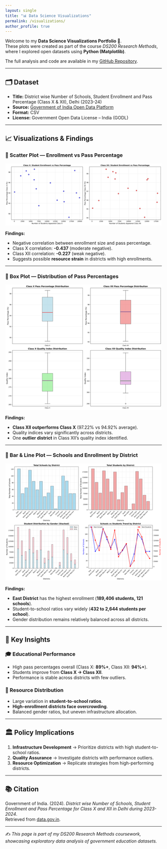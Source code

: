 ```yaml
---
layout: single
title: "📊 Data Science Visualizations"
permalink: /visualizations/
author_profile: true
---
```


Welcome to my **Data Science Visualizations Portfolio** 🎨.  
These plots were created as part of the course *DS200 Research Methods*, where I explored open datasets using **Python (Matplotlib)**.  

The full analysis and code are available in my [GitHub Repository](https://github.com/pesricha/datascience-visualization-project/).  

---

## 🗂 Dataset
- **Title:** District wise Number of Schools, Student Enrollment and Pass Percentage (Class X & XII), Delhi (2023-24)  
- **Source:** [Government of India Open Data Platform](https://www.data.gov.in/resource/district-wise-number-schoolsstudent-enrollment-and-pass-percentage-class-x-and-xii-delhi)  
- **Format:** CSV  
- **License:** Government Open Data License – India (GODL)  

---

## 📈 Visualizations & Findings

### 🔹 Scatter Plot — Enrollment vs Pass Percentage
![Scatter Plot](https://raw.githubusercontent.com/pesricha/datascience-visualization-project/main/plots/scatter_plot.png)

**Findings:**  
- Negative correlation between enrollment size and pass percentage.  
- Class X correlation: **-0.437** (moderate negative).  
- Class XII correlation: **-0.227** (weak negative).  
- Suggests possible **resource strain** in districts with high enrollments.  

---

### 🔹 Box Plot — Distribution of Pass Percentages
![Box Plot](https://raw.githubusercontent.com/pesricha/datascience-visualization-project/main/plots/box_plot.png)

**Findings:**  
- **Class XII outperforms Class X** (97.22% vs 94.92% average).  
- Quality indices vary significantly across districts.  
- One **outlier district** in Class XII’s quality index identified.  

---

### 🔹 Bar & Line Plot — Schools and Enrollment by District
![Bar or Line Plot](https://raw.githubusercontent.com/pesricha/datascience-visualization-project/main/plots/bar_line_plot.png)

**Findings:**  
- **East District** has the highest enrollment (**189,406 students, 121 schools**).  
- Student-to-school ratios vary widely (**432 to 2,644 students per school**).  
- Gender distribution remains relatively balanced across all districts.  

---

## 🧐 Key Insights

### 🎓 Educational Performance
- High pass percentages overall (Class X: **89%+**, Class XII: **94%+**).  
- Students improve from **Class X → Class XII**.  
- Performance is stable across districts with few outliers.  

### 🏫 Resource Distribution
- Large variation in **student-to-school ratios**.  
- **High-enrollment districts face overcrowding**.  
- Balanced gender ratios, but uneven infrastructure allocation.  

---

## 🏛 Policy Implications
1. **Infrastructure Development** → Prioritize districts with high student-to-school ratios.  
2. **Quality Assurance** → Investigate districts with performance outliers.  
3. **Resource Optimization** → Replicate strategies from high-performing districts.  

---

## 📚 Citation
Government of India. (2024). *District wise Number of Schools, Student Enrollment and Pass Percentage for Class X and XII in Delhi during 2023-2024*.  
Retrieved from [data.gov.in](https://www.data.gov.in/resource/district-wise-number-schoolsstudent-enrollment-and-pass-percentage-class-x-and-xii-delhi).  

---

✍️ *This page is part of my DS200 Research Methods coursework, showcasing exploratory data analysis of government education datasets.*
